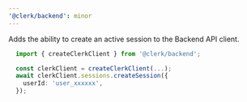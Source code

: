 ```yaml
---
'@clerk/backend': minor
---
```


Adds the ability to create an active session to the Backend API client.

```ts
  import { createClerkClient } from '@clerk/backend';

  const clerkClient = createClerkClient(...);
  await clerkClient.sessions.createSession({
    userId: 'user_xxxxxx',
  });
```
